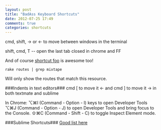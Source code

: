 ```yaml
---
layout: post
title: "BadAss Keyboard Shortcuts"
date: 2012-07-25 17:49
comments: true
categories: shortcuts
---
```


cmd, shift, -> or <- to move between windows in the terminal

shift, cmd, T -- open the last tab closed in chrome and FF

And of course [shortcut foo](https://www.shortcutfoo.com/) is awesome too!

```
rake routes | grep mixtape
```
Will only show the routes that match this resource.

###Indents in text editors###
cmd [ to move it <- 
and cmd ] to move it -> in both textmate and sublime

In Chrome:
⌥⌘I (Command - Option - I) keys to open Developer Tools
⌥⌘J (Command - Option - J) to open Developer Tools and bring focus to the Console.
⇧⌘C (Command - Shift - C) to toggle Inspect Element mode.


###Sublime Shortcuts###
[Good list here](http://robdodson.me/blog/2012/06/23/sublime-text-2-tips-and-shortcuts/)
